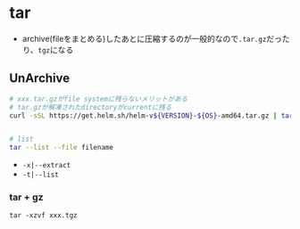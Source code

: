 # tar

* archive(fileをまとめる)したあとに圧縮するのが一般的なので`.tar.gz`だったり、`tgz`になる

## UnArchive

```sh
# xxx.tar.gzがfile systemに残らないメリットがある
# tar.gzが解凍されたdirectoryがcurrentに残る
curl -sSL https://get.helm.sh/helm-v${VERSION}-${OS}-amd64.tar.gz | tar -xz


# list
tar --list --file filename
```

* `-x|--extract`
* `-t|--list`

### tar + gz

```shell
tar -xzvf xxx.tgz
```

